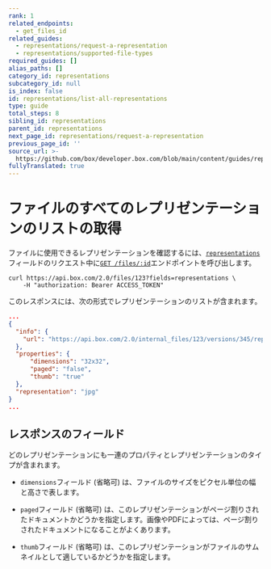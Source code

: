 ```yaml
---
rank: 1
related_endpoints:
  - get_files_id
related_guides:
  - representations/request-a-representation
  - representations/supported-file-types
required_guides: []
alias_paths: []
category_id: representations
subcategory_id: null
is_index: false
id: representations/list-all-representations
type: guide
total_steps: 8
sibling_id: representations
parent_id: representations
next_page_id: representations/request-a-representation
previous_page_id: ''
source_url: >-
  https://github.com/box/developer.box.com/blob/main/content/guides/representations/list-all-representations.md
fullyTranslated: true
---
```

# ファイルのすべてのレプリゼンテーションのリストの取得

ファイルに使用できるレプリゼンテーションを確認するには、[`representations`][file_representations]フィールドのリクエスト中に[`GET /files/:id`][get_files_id]エンドポイントを呼び出します。

```curl
curl https://api.box.com/2.0/files/123?fields=representations \
    -H "authorization: Bearer ACCESS_TOKEN"

```

このレスポンスには、次の形式でレプリゼンテーションのリストが含まれます。

```json
...
{
  "info": {
    "url": "https://api.box.com/2.0/internal_files/123/versions/345/representations/jpg_thumb_32x32"
  },
  "properties": {
      "dimensions": "32x32",
      "paged": "false",
      "thumb": "true"
  },
  "representation": "jpg"
}
...

```

## レスポンスのフィールド

どのレプリゼンテーションにも一連のプロパティとレプリゼンテーションのタイプが含まれます。

* `dimensions`フィールド (省略可) は、ファイルのサイズをピクセル単位の幅と高さで表します。

* `paged`フィールド (省略可) は、このレプリゼンテーションがページ割りされたドキュメントかどうかを指定します。画像やPDFによっては、ページ割りされたドキュメントになることがよくあります。

* `thumb`フィールド (省略可) は、このレプリゼンテーションがファイルのサムネイルとして適しているかどうかを指定します。

[get_files_id]: endpoint://get-files-id

[file_representations]: resource://file#param-representations